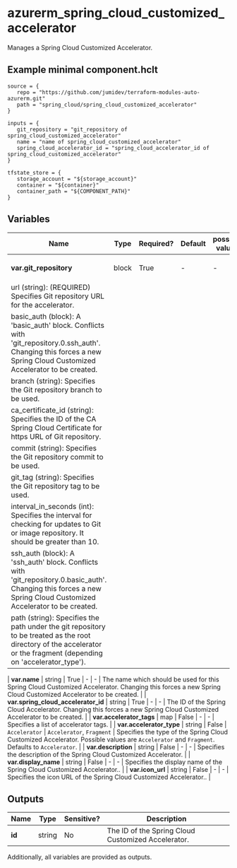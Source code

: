 # azurerm_spring_cloud_customized_accelerator

Manages a Spring Cloud Customized Accelerator.

## Example minimal component.hclt

```hcl
source = {
   repo = "https://github.com/jumidev/terraform-modules-auto-azurerm.git" 
   path = "spring_cloud/spring_cloud_customized_accelerator" 
}

inputs = {
   git_repository = "git_repository of spring_cloud_customized_accelerator" 
   name = "name of spring_cloud_customized_accelerator" 
   spring_cloud_accelerator_id = "spring_cloud_accelerator_id of spring_cloud_customized_accelerator" 
}

tfstate_store = {
   storage_account = "${storage_account}" 
   container = "${container}" 
   container_path = "${COMPONENT_PATH}" 
}

```

## Variables

| Name | Type | Required? |  Default  |  possible values |  Description |
| ---- | ---- | --------- |  ----------- | ----------- | ----------- |
| **var.git_repository** | block | True | -  |  -  |  A `git_repository` block. | | `git_repository` block structure: || 
|   url (string): (REQUIRED) Specifies Git repository URL for the accelerator. ||
|   basic_auth (block): A 'basic_auth' block. Conflicts with 'git_repository.0.ssh_auth'. Changing this forces a new Spring Cloud Customized Accelerator to be created. ||
|   branch (string): Specifies the Git repository branch to be used. ||
|   ca_certificate_id (string): Specifies the ID of the CA Spring Cloud Certificate for https URL of Git repository. ||
|   commit (string): Specifies the Git repository commit to be used. ||
|   git_tag (string): Specifies the Git repository tag to be used. ||
|   interval_in_seconds (int): Specifies the interval for checking for updates to Git or image repository. It should be greater than 10. ||
|   ssh_auth (block): A 'ssh_auth' block. Conflicts with 'git_repository.0.basic_auth'. Changing this forces a new Spring Cloud Customized Accelerator to be created. ||
|   path (string): Specifies the path under the git repository to be treated as the root directory of the accelerator or the fragment (depending on 'accelerator_type'). ||

| **var.name** | string | True | -  |  -  |  The name which should be used for this Spring Cloud Customized Accelerator. Changing this forces a new Spring Cloud Customized Accelerator to be created. | 
| **var.spring_cloud_accelerator_id** | string | True | -  |  -  |  The ID of the Spring Cloud Accelerator. Changing this forces a new Spring Cloud Customized Accelerator to be created. | 
| **var.accelerator_tags** | map | False | -  |  -  |  Specifies a list of accelerator tags. | 
| **var.accelerator_type** | string | False | `Accelerator`  |  `Accelerator`, `Fragment`  |  Specifies the type of the Spring Cloud Customized Accelerator. Possible values are `Accelerator` and `Fragment`. Defaults to `Accelerator`. | 
| **var.description** | string | False | -  |  -  |  Specifies the description of the Spring Cloud Customized Accelerator. | 
| **var.display_name** | string | False | -  |  -  |  Specifies the display name of the Spring Cloud Customized Accelerator.. | 
| **var.icon_url** | string | False | -  |  -  |  Specifies the icon URL of the Spring Cloud Customized Accelerator.. | 



## Outputs

| Name | Type | Sensitive? | Description |
| ---- | ---- | --------- | --------- |
| **id** | string | No  | The ID of the Spring Cloud Customized Accelerator. | 

Additionally, all variables are provided as outputs.
